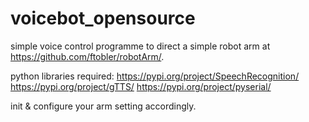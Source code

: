 # voicebot_opensource
simple voice control programme to direct a simple robot arm at https://github.com/ftobler/robotArm/.

python libraries required: 
https://pypi.org/project/SpeechRecognition/
https://pypi.org/project/gTTS/
https://pypi.org/project/pyserial/

init & configure your arm setting accordingly. 
